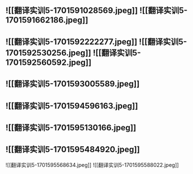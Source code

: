 ![[翻译实训5-1701591028569.jpeg]]
![[翻译实训5-1701591662186.jpeg]]
---
![[翻译实训5-1701592222277.jpeg]]
![[翻译实训5-1701592530256.jpeg]]
![[翻译实训5-1701592560592.jpeg]]
---
![[翻译实训5-1701593005589.jpeg]]
---
![[翻译实训5-1701594596163.jpeg]]
---
![[翻译实训5-1701595130166.jpeg]]
---
![[翻译实训5-1701595484920.jpeg]]
---
![[翻译实训5-1701595568634.jpeg]]
![[翻译实训5-1701595588022.jpeg]]






